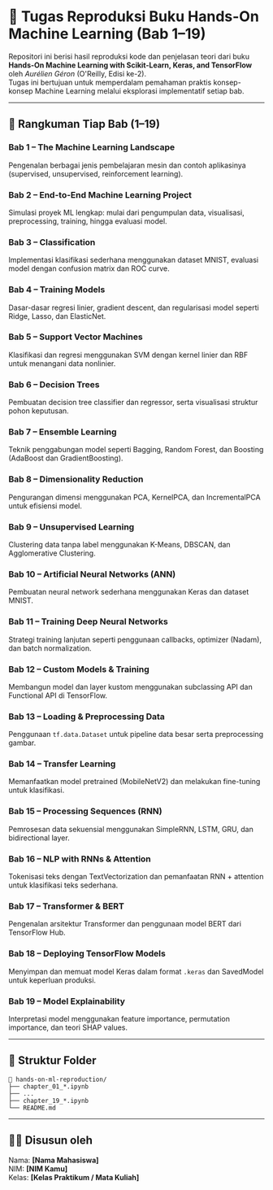# 🧠 Tugas Reproduksi Buku Hands-On Machine Learning (Bab 1–19)

Repositori ini berisi hasil reproduksi kode dan penjelasan teori dari buku **Hands-On Machine Learning with Scikit-Learn, Keras, and TensorFlow** oleh *Aurélien Géron* (O'Reilly, Edisi ke-2).  
Tugas ini bertujuan untuk memperdalam pemahaman praktis konsep-konsep Machine Learning melalui eksplorasi implementatif setiap bab.

---

## 🧾 Rangkuman Tiap Bab (1–19)

### Bab 1 – The Machine Learning Landscape
Pengenalan berbagai jenis pembelajaran mesin dan contoh aplikasinya (supervised, unsupervised, reinforcement learning).

### Bab 2 – End-to-End Machine Learning Project
Simulasi proyek ML lengkap: mulai dari pengumpulan data, visualisasi, preprocessing, training, hingga evaluasi model.

### Bab 3 – Classification
Implementasi klasifikasi sederhana menggunakan dataset MNIST, evaluasi model dengan confusion matrix dan ROC curve.

### Bab 4 – Training Models
Dasar-dasar regresi linier, gradient descent, dan regularisasi model seperti Ridge, Lasso, dan ElasticNet.

### Bab 5 – Support Vector Machines
Klasifikasi dan regresi menggunakan SVM dengan kernel linier dan RBF untuk menangani data nonlinier.

### Bab 6 – Decision Trees
Pembuatan decision tree classifier dan regressor, serta visualisasi struktur pohon keputusan.

### Bab 7 – Ensemble Learning
Teknik penggabungan model seperti Bagging, Random Forest, dan Boosting (AdaBoost dan GradientBoosting).

### Bab 8 – Dimensionality Reduction
Pengurangan dimensi menggunakan PCA, KernelPCA, dan IncrementalPCA untuk efisiensi model.

### Bab 9 – Unsupervised Learning
Clustering data tanpa label menggunakan K-Means, DBSCAN, dan Agglomerative Clustering.

### Bab 10 – Artificial Neural Networks (ANN)
Pembuatan neural network sederhana menggunakan Keras dan dataset MNIST.

### Bab 11 – Training Deep Neural Networks
Strategi training lanjutan seperti penggunaan callbacks, optimizer (Nadam), dan batch normalization.

### Bab 12 – Custom Models & Training
Membangun model dan layer kustom menggunakan subclassing API dan Functional API di TensorFlow.

### Bab 13 – Loading & Preprocessing Data
Penggunaan `tf.data.Dataset` untuk pipeline data besar serta preprocessing gambar.

### Bab 14 – Transfer Learning
Memanfaatkan model pretrained (MobileNetV2) dan melakukan fine-tuning untuk klasifikasi.

### Bab 15 – Processing Sequences (RNN)
Pemrosesan data sekuensial menggunakan SimpleRNN, LSTM, GRU, dan bidirectional layer.

### Bab 16 – NLP with RNNs & Attention
Tokenisasi teks dengan TextVectorization dan pemanfaatan RNN + attention untuk klasifikasi teks sederhana.

### Bab 17 – Transformer & BERT
Pengenalan arsitektur Transformer dan penggunaan model BERT dari TensorFlow Hub.

### Bab 18 – Deploying TensorFlow Models
Menyimpan dan memuat model Keras dalam format `.keras` dan SavedModel untuk keperluan produksi.

### Bab 19 – Model Explainability
Interpretasi model menggunakan feature importance, permutation importance, dan teori SHAP values.

---

## 📁 Struktur Folder

```
📂 hands-on-ml-reproduction/
├── chapter_01_*.ipynb
├── ...
├── chapter_19_*.ipynb
└── README.md
```

---

## 🧑‍🎓 Disusun oleh

Nama: **[Nama Mahasiswa]**  
NIM: **[NIM Kamu]**  
Kelas: **[Kelas Praktikum / Mata Kuliah]**

